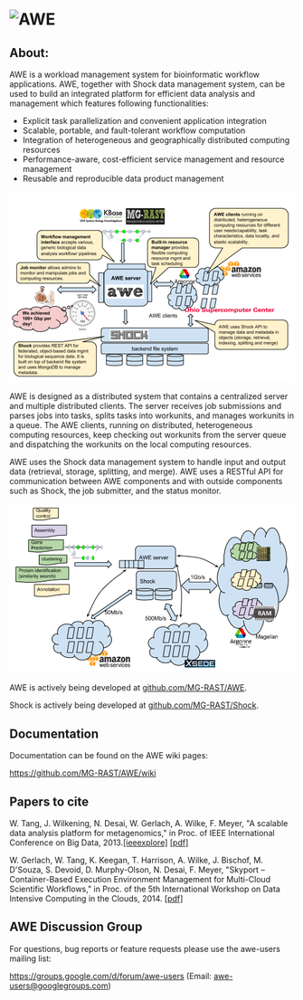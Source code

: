 ![AWE](https://raw.github.com/wtangiit/AWE/master/site/images/awe-lg.png)
=====

About:
------

AWE is a workload management system for bioinformatic workflow applications. AWE, together with Shock data management system, can be used to build an integrated platform for efficient data analysis and management which features following functionalities:

- Explicit task parallelization and convenient application integration
- Scalable, portable, and fault-tolerant workflow computation
- Integration of heterogeneous and geographically distributed computing resources
- Performance-aware, cost-efficient service management and resource management
- Reusable and reproducible data product management 

![awe-diagram](https://raw.githubusercontent.com/MG-RAST/AWE/master/site/images/awe-diagram.png)

AWE is designed as a distributed system that contains a centralized server and multiple distributed clients. The server receives job submissions and parses jobs into tasks, splits tasks into workunits, and manages workunits in a queue. The AWE clients, running on distributed, heterogeneous computing resources, keep checking out workunits from the server queue and dispatching the workunits on the local computing resources. 

AWE uses the Shock data management system to handle input and output data (retrieval, storage, splitting, and merge). AWE uses a RESTful API for communication between AWE components and with outside components such as Shock, the job submitter, and the status monitor.

![awe-diagram](https://raw.githubusercontent.com/MG-RAST/AWE/master/site/images/awe-multi-site.png)


AWE is actively being developed at [github.com/MG-RAST/AWE](http://github.com/MG-RAST/AWE).

Shock is actively being developed at [github.com/MG-RAST/Shock](http://github.com/MG-RAST/Shock).



Documentation
------
Documentation can be found on the AWE wiki pages:

https://github.com/MG-RAST/AWE/wiki



Papers to cite
------

W. Tang, J. Wilkening, N. Desai, W. Gerlach, A. Wilke, F. Meyer, "A scalable data analysis platform for metagenomics," in Proc. of IEEE International Conference on Big Data, 2013.[[ieeexplore]](http://ieeexplore.ieee.org/xpl/articleDetails.jsp?arnumber=6691723) [[pdf]](http://www.mcs.anl.gov/papers/P5012-0913_1.pdf)

W. Gerlach, W. Tang, K. Keegan, T. Harrison, A. Wilke, J. Bischof, M. D'Souza, S. Devoid, D. Murphy-Olson, N. Desai, F. Meyer, "Skyport – Container-Based Execution Environment Management for Multi-Cloud Scientific Workflows," in Proc. of the 5th International Workshop on Data Intensive Computing in the Clouds, 2014. [[pdf]](www.mcs.anl.gov/papers/P5209-1014.pdf)


AWE Discussion Group
------
For questions, bug reports or feature requests please use the awe-users mailing list:

https://groups.google.com/d/forum/awe-users (Email: awe-users@googlegroups.com) 



